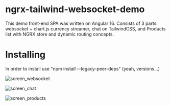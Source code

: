 # ngrx-tailwind-websocket-demo
This demo front-end SPA was written on Angular 16. Consists of 3 parts: websocket + chart.js currency streamer, chat on TailwindCSS, and Products list with NGRX store and dynamic routing concepts.

# Installing
In order to install use "npm install --legacy-peer-deps" (yeah, versions...)

![screen_websocket](https://github.com/user-attachments/assets/666431e3-b587-4150-87f7-b949784146a8)

![screen_chat](https://github.com/user-attachments/assets/2a54386f-ef23-4361-ba2c-8c2810c48d37)

![screen_products](https://github.com/user-attachments/assets/7adb815b-623e-4065-8a7a-386cb9edcbd2)
